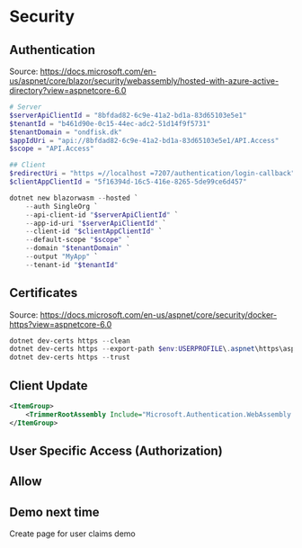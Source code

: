 # Security

## Authentication

Source: <https://docs.microsoft.com/en-us/aspnet/core/blazor/security/webassembly/hosted-with-azure-active-directory?view=aspnetcore-6.0>

```powershell
# Server
$serverApiClientId = "8bfdad82-6c9e-41a2-bd1a-83d65103e5e1"
$tenantId = "b461d90e-0c15-44ec-adc2-51d14f9f5731"
$tenantDomain = "ondfisk.dk"
$appIdUri = "api://8bfdad82-6c9e-41a2-bd1a-83d65103e5e1/API.Access"
$scope = "API.Access"

## Client
$redirectUri = "https =//localhost =7207/authentication/login-callback"
$clientAppClientId = "5f16394d-16c5-416e-8265-5de99ce6d457"

dotnet new blazorwasm --hosted `
    --auth SingleOrg `
    --api-client-id "$serverApiClientId" `
    --app-id-uri "$serverApiClientId" `
    --client-id "$clientAppClientId" `
    --default-scope "$scope" `
    --domain "$tenantDomain" `
    --output "MyApp" `
    --tenant-id "$tenantId"
```

## Certificates

Source: <https://docs.microsoft.com/en-us/aspnet/core/security/docker-https?view=aspnetcore-6.0>

```powershell
dotnet dev-certs https --clean
dotnet dev-certs https --export-path $env:USERPROFILE\.aspnet\https\aspnetapp.pfx --password localhost --trust
dotnet dev-certs https --trust
```

## Client Update

```xml
<ItemGroup>
    <TrimmerRootAssembly Include="Microsoft.Authentication.WebAssembly.Msal" />
</ItemGroup>
```

## User Specific Access (Authorization)

## Allow

## Demo next time

Create page for user claims demo
